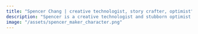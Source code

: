```yaml
---
title: "Spencer Chang | creative technologist, story crafter, optimist"
description: "Spencer is a creative technologist and stubborn optimist in San Francisco. He creates playful and intimate software and crafts stories through words and lenses."
image: "/assets/spencer_maker_character.png"
---
```

